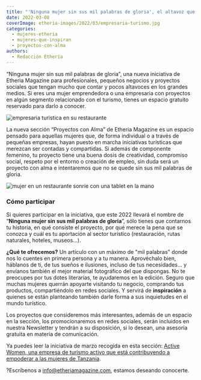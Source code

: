 ```yaml
---
title: "'Ninguna mujer sin sus mil palabras de gloria', el altavoz que necesitas"
date: 2022-03-08
coverImage: etheria-images/2022/03/empresaria-turismo.jpg
categories: 
  - mujeres-etheria
  - mujeres-que-inspiran
  - proyectos-con-alma
authors: 
  - Redacción Etheria
---
```


“Ninguna mujer sin sus mil palabras de gloria”, una nueva iniciativa de Etheria Magazine para profesionales, pequeños negocios y proyectos sociales que tengan mucho que contar y pocos altavoces en los grandes medios. Si eres una mujer emprendedora o una empresaria con proyectos en algún segmento relacionado con el turismo, tienes un espacio gratuito reservado para darlo a conocer.

![empresaria turistica en su restaurante](etheria-images/2022/03/empresaria-turismo.jpg "Cuéntanos tu idea. © Brooke Cagle")

La nueva sección “Proyectos con Alma” de Etheria Magazine es un espacio pensado para 
aquellas mujeres que, de forma individual o a través de pequeñas empresas, hayan puesto 
en marcha iniciativas turísticas que merezcan ser contadas y compartidas. Si además de 
componente femenino, tu proyecto tiene una buena dosis de creatividad, compromiso 
social, respeto por el entorno o creación de empleo, sin duda será un proyecto con alma 
e intentaremos que no se quede sin sus mil palabras de gloria. 

![mujer en un restaurante sonríe con una tablet en la mano](etheria-images/2022/03/emprendedora-turismo.jpg "Cada día son más las mujeres que emprenden en el mundo del turismo. © Brooke Cagle")

### Cómo participar

Si quieres participar en la iniciativa, que este 2022 llevará el nombre de “**Ninguna 
mujer sin sus mil palabras de gloria**”, sólo tienes que contarnos tu historia, en qué 
consiste el proyecto, por qué merece la pena que se conozca y cuál es tu aportación al 
sector turístico (restauración, rutas naturales, hoteles, museos...). 

**¿Qué te ofrecemos?** Un artículo con un máximo de "mil palabras" donde nos lo cuentes 
en primera persona y a tu manera. Aprovéchalo bien, háblanos de ti, de tus sueños e 
ilusiones, incluso de tus necesidades... y envíanos también el mejor material 
fotográfico del que dispongas. No te preocupes por tus dotes literarias, te ayudaremos 
en la edición. Seguro que muchas mujeres querrán apoyarte visitando tu negocio, 
comprando tus productos, compartiéndolo en redes sociales. Y servirá de **inspiración** 
a quienes se están planteando también darle forma a sus inquietudes en el mundo 
turístico. 

Los proyectos que consideremos más interesantes, además de un espacio en la sección, los 
promocionaremos en redes sociales, serán incluidos en nuestra Newsletter y tendrán a su 
disposición, si lo desean, una asesoría gratuita en materia de comunicación. 

Ya puedes leer la iniciativa de marzo recogida en esta sección: [Active Women, una 
empresa de turismo activo que está contribuyendo a empoderar a las mujeres de 
Tanzania](https://etheriamagazine.com/2022/03/07/empoderar-con-el-turismo-mujeres-de-tanzania/). 

?Escríbenos a [info@etheriamagazine.com](mailto:info@etheriamagazine.com), estamos 
deseando conocerte.
